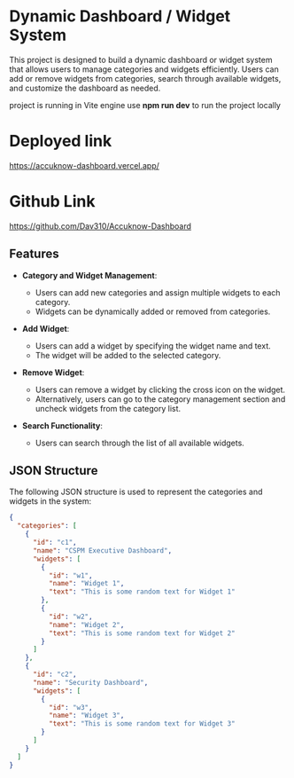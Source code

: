 # Dynamic Dashboard / Widget System

This project is designed to build a dynamic dashboard or widget system that allows users to manage categories and widgets efficiently. Users can add or remove widgets from categories, search through available widgets, and customize the dashboard as needed.

project is running in Vite engine use **npm run dev** to run the project locally

# Deployed link
https://accuknow-dashboard.vercel.app/

# Github Link
https://github.com/Dav310/Accuknow-Dashboard

## Features

- **Category and Widget Management**: 
  - Users can add new categories and assign multiple widgets to each category.
  - Widgets can be dynamically added or removed from categories.

- **Add Widget**:
  - Users can add a widget by specifying the widget name and text.
  - The widget will be added to the selected category.

- **Remove Widget**:
  - Users can remove a widget by clicking the cross icon on the widget.
  - Alternatively, users can go to the category management section and uncheck widgets from the category list.

- **Search Functionality**:
  - Users can search through the list of all available widgets.

## JSON Structure

The following JSON structure is used to represent the categories and widgets in the system:

```json
{
  "categories": [
    {
      "id": "c1",
      "name": "CSPM Executive Dashboard",
      "widgets": [
        {
          "id": "w1",
          "name": "Widget 1",
          "text": "This is some random text for Widget 1"
        },
        {
          "id": "w2",
          "name": "Widget 2",
          "text": "This is some random text for Widget 2"
        }
      ]
    },
    {
      "id": "c2",
      "name": "Security Dashboard",
      "widgets": [
        {
          "id": "w3",
          "name": "Widget 3",
          "text": "This is some random text for Widget 3"
        }
      ]
    }
  ]
}
